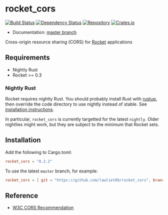 # rocket_cors

[![Build Status](https://travis-ci.org/lawliet89/rocket_cors.svg)](https://travis-ci.org/lawliet89/rocket_cors)
[![Dependency Status](https://dependencyci.com/github/lawliet89/rocket_cors/badge)](https://dependencyci.com/github/lawliet89/rocket_cors)
[![Repository](https://img.shields.io/github/tag/lawliet89/rocket_cors.svg)](https://github.com/lawliet89/rocket_cors)
[![Crates.io](https://img.shields.io/crates/v/rocket_cors.svg)](https://crates.io/crates/rocket_cors)

- Documentation: [master branch](https://lawliet89.github.io/rocket_cors)

Cross-origin resource sharing (CORS) for [Rocket](https://rocket.rs/) applications

## Requirements

- Nightly Rust
- Rocket >= 0.3

### Nightly Rust

Rocket requires nightly Rust. You should probably install Rust with
[rustup](https://www.rustup.rs/), then override the code directory to use nightly instead of stable.
See
[installation instructions](https://rocket.rs/guide/getting-started/#installing-rust).

In particular, `rocket_cors` is currently targetted for the latest `nightly`. Older nightlies might
work, but they are subject to the minimum that Rocket sets.

## Installation

Add the following to Cargo.toml:

```toml
rocket_cors = "0.2.2"
```

To use the latest `master` branch, for example:

```toml
rocket_cors = { git = "https://github.com/lawliet89/rocket_cors", branch = "master" }
```

## Reference

- [W3C CORS Recommendation](https://www.w3.org/TR/cors/#resource-processing-model)
